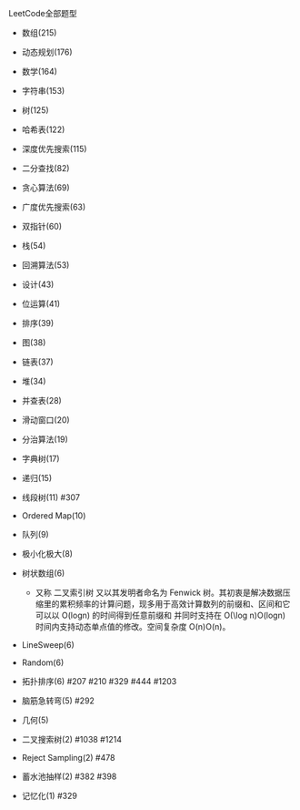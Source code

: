 LeetCode全部题型

- 数组(215)
- 动态规划(176)
- 数学(164)
- 字符串(153)
- 树(125)
- 哈希表(122)
- 深度优先搜索(115)
- 二分查找(82)
- 贪心算法(69)
- 广度优先搜索(63)
- 双指针(60)
- 栈(54)
- 回溯算法(53)
- 设计(43)
- 位运算(41)
- 排序(39)
- 图(38)
- 链表(37)
- 堆(34)
- 并查表(28)
- 滑动窗口(20)
- 分治算法(19)
- 字典树(17)
- 递归(15)
- 线段树(11) #307
- Ordered Map(10)
- 队列(9)
- 极小化极大(8)
- 树状数组(6) 
    - 又称 二叉索引树 又以其发明者命名为 Fenwick 树。其初衷是解决数据压缩里的累积频率的计算问题，现多用于高效计算数列的前缀和、区间和它可以以 O(logn) 的时间得到任意前缀和
        并同时支持在 O(\log n)O(logn) 时间内支持动态单点值的修改。空间复杂度 O(n)O(n)。
      
- LineSweep(6)
- Random(6)
- 拓扑排序(6) #207 #210 #329 #444 #1203
- 脑筋急转弯(5) #292
- 几何(5)
- 二叉搜索树(2) #1038  #1214
- Reject Sampling(2) #478
- 蓄水池抽样(2) #382 #398
- 记忆化(1) #329